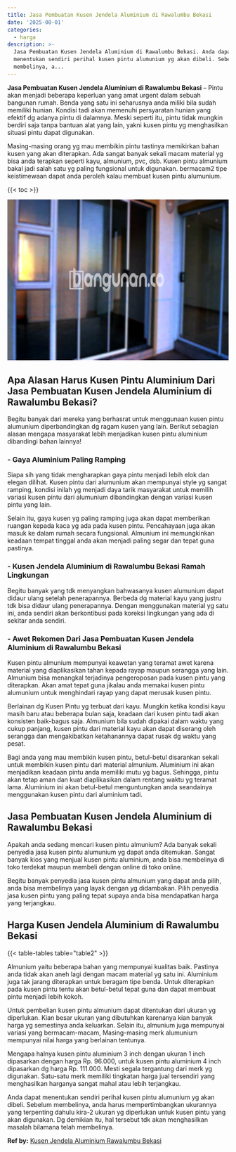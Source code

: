 ```yaml
---
title: Jasa Pembuatan Kusen Jendela Aluminium di Rawalumbu Bekasi
date: '2025-08-01'
categories:
  - harga
description: >-
  Jasa Pembuatan Kusen Jendela Aluminium di Rawalumbu Bekasi. Anda dapat
  menentukan sendiri perihal kusen pintu alumunium yg akan dibeli. Sebelum
  membelinya, a...
---
```


**Jasa Pembuatan Kusen Jendela Aluminium di Rawalumbu Bekasi** – Pintu akan menjadi beberapa keperluan yang amat urgent dalam sebuah bangunan rumah. Benda yang satu ini seharusnya anda miliki bila sudah memiliki hunian. Kondisi tadi akan memenuhi persyaratan hunian yang efektif dg adanya pintu di dalamnya. Meski seperti itu, pintu tidak mungkin berdiri saja tanpa bantuan alat yang lain, yakni kusen pintu yg menghasilkan situasi pintu dapat digunakan.

Masing-masing orang yg mau membikin pintu tastinya memikirkan bahan kusen yang akan diterapkan. Ada sangat banyak sekali macam material yg bisa anda terapkan seperti kayu, almunium, pvc, dsb. Kusen pintu almunium bakal jadi salah satu yg paling fungsional untuk digunakan. bermacam2 tipe keistimewaan dapat anda peroleh kalau membuat kusen pintu alumunium.

{{< toc >}}

![Jasa Pembuatan Kusen Jendela Aluminium di Rawalumbu Bekasi](/images/harga-kusen-jendela-alumunium-14.png)

## Apa Alasan Harus Kusen Pintu Aluminium Dari Jasa Pembuatan Kusen Jendela Aluminium di Rawalumbu Bekasi?

Begitu banyak dari mereka yang berhasrat untuk menggunaan kusen pintu alumunium diperbandingkan dg ragam kusen yang lain. Berikut sebagian alasan mengapa masyarakat lebih menjadikan kusen pintu aluminium dibandingi bahan lainnya!

### \- Gaya Aluminium Paling Ramping

Siapa sih yang tidak mengharapkan gaya pintu menjadi lebih elok dan elegan dilihat. Kusen pintu dari alumunium akan mempunyai style yg sangat ramping, kondisi inilah yg menjadi daya tarik masyarakat untuk memilih variasi kusen pintu dari alumunium dibandingkan dengan variasi kusen pintu yang lain.

Selain itu, gaya kusen yg paling ramping juga akan dapat memberikan ruangan kepada kaca yg ada pada kusen pintu. Pencahayaan juga akan masuk ke dalam rumah secara fungsional. Almunium ini memungkinkan keadaan tempat tinggal anda akan menjadi paling segar dan tepat guna pastinya.

### \- Kusen Jendela Aluminium di Rawalumbu Bekasi Ramah Lingkungan

Begitu banyak yang tdk menyangkan bahwasanya kusen alumunium dapat didaur ulang setelah penerapannya. Berbeda dg material kayu yang justru tdk bisa didaur ulang penerapannya. Dengan menggunakan material yg satu ini, anda sendiri akan berkontibusi pada koreksi lingkungan yang ada di sekitar anda sendiri.

### \- Awet Rekomen Dari Jasa Pembuatan Kusen Jendela Aluminium di Rawalumbu Bekasi

Kusen pintu almunium mempunyai keawetan yang teramat awet karena material yang diaplikasikan tahan kepada rayap maupun serangga yang lain. Almunium bisa menangkal terjadinya pengeroposan pada kusen pintu yang diterapkan. Akan amat tepat guna jikalau anda memakai kusen pintu alumunium untuk menghindari rayap yang dapat merusak kusen pintu.

Berlainan dg Kusen Pintu yg terbuat dari kayu. Mungkin ketika kondisi kayu masih baru atau beberapa bulan saja, keadaan dari kusen pintu tadi akan konsisten baik-bagus saja. Almunium bila sudah dipakai dalam waktu yang cukup panjang, kusen pintu dari material kayu akan dapat diserang oleh serangga dan mengakibatkan ketahanannya dapat rusak dg waktu yang pesat.

Bagi anda yang mau membikin kusen pintu, betul-betul disarankan sekali untuk membikin kusen pintu dari material almunium. Aluminium ini akan menjadikan keadaan pintu anda memiliki mutu yg bagus. Sehingga, pintu akan tetap aman dan kuat diaplikasikan dalam rentang waktu yg teramat lama. Aluminium ini akan betul-betul menguntungkan anda seandainya menggunakan kusen pintu dari aluminium tadi.

## Jasa Pembuatan Kusen Jendela Aluminium di Rawalumbu Bekasi

Apakah anda sedang mencari kusen pintu almunium? Ada banyak sekali penyedia jasa kusen pintu alumunium yg dapat anda ditemukan. Sangat banyak kios yang menjual kusen pintu aluminium, anda bisa membelinya di toko terdekat maupun membeli dengan online di toko online.

Begitu banyak penyedia jasa kusen pintu almunium yang dapat anda pilih, anda bisa membelinya yang layak dengan yg didambakan. Pilih penyedia jasa kusen pintu yang paling tepat supaya anda bisa mendapatkan harga yang terjangkau.

## Harga Kusen Jendela Aluminium di Rawalumbu Bekasi

{{< table-tables table="table2" >}}

Almunium yaitu beberapa bahan yang mempunyai kualitas baik. Pastinya anda tidak akan aneh lagi dengan macam material yg satu ini. Aluminium juga tak jarang diterapkan untuk beragam tipe benda. Untuk diterapkan pada kusen pintu tentu akan betul-betul tepat guna dan dapat membuat pintu menjadi lebih kokoh.

Untuk pembelian kusen pintu almunium dapat ditentukan dari ukuran yg diperlukan. Kian besar ukuran yang dibutuhkan karenanya kian banyak harga yg semestinya anda keluarkan. Selain itu, almunium juga mempunyai variasi yang bermacam-macam, Masing-masing merk alumunium mempunyai nilai harga yang berlainan tentunya.

Mengapa halnya kusen pintu aluminium 3 inch dengan ukuran 1 inch dipasarkan dengan harga Rp. 96.000, untuk kusen pintu aluminium 4 inch dipasarkan dg harga Rp. 111.000. Mesti segala tergantung dari merk yg digunakan. Satu-satu merk memiliki tingkatan harga jual tersendiri yang menghasilkan harganya sangat mahal atau lebih terjangkau.

Anda dapat menentukan sendiri perihal kusen pintu alumunium yg akan dibeli. Sebelum membelinya, anda harus mempertimbangkan ukurannya yang terpenting dahulu kira-2 ukuran yg diperlukan untuk kusen pintu yang akan digunakan. Dg demikian itu, hal tersebut tdk akan menghasilkan masalah bilamana telah membelinya.

**Ref by:** [Kusen Jendela Aluminium Rawalumbu Bekasi](https://id.wikipedia.org/wiki/Kusen)
